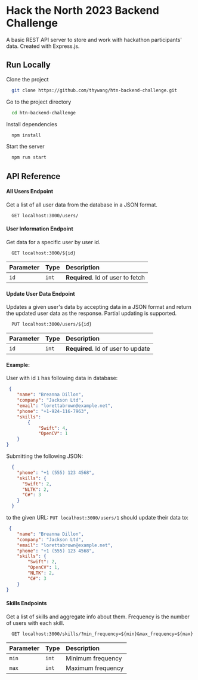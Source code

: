 # Hack the North 2023 Backend Challenge

A basic REST API server to store and work with hackathon participants' data. Created with Express.js.

## Run Locally

Clone the project

```bash
  git clone https://github.com/thywang/htn-backend-challenge.git
```

Go to the project directory

```bash
  cd htn-backend-challenge
```

Install dependencies

```bash
  npm install
```

Start the server

```bash
  npm run start
```


## API Reference

#### All Users Endpoint

Get a list of all user data from the database in a JSON format.

```http
  GET localhost:3000/users/
```

#### User Information Endpoint

Get data for a specific user by user id.

```http
  GET localhost:3000/${id}
```

| Parameter | Type     | Description                       |
| :-------- | :------- | :-------------------------------- |
| `id`      |   `int`  | **Required**. Id of user to fetch |

#### Update User Data Endpoint

Updates a given user's data by accepting data in a JSON format and return the updated user data as the response. Partial updating is supported.

```http
  PUT localhost:3000/users/${id}
```

| Parameter | Type     | Description                       |
| :-------- | :------- | :-------------------------------- |
| `id`      |   `int`  | **Required**. Id of user to update |

#### Example:

User with id `1` has following data in database:
```json
 {
    "name": "Breanna Dillon",
    "company": "Jackson Ltd",
    "email": "lorettabrown@example.net",
    "phone": "+1-924-116-7963",
    "skills":
        {
            "Swift": 4,
            "OpenCV": 1
    }
}
```
Submitting the following JSON:
```json
  {
    "phone": "+1 (555) 123 4568",
    "skills": {
      "Swift": 2,
      "NLTK": 2,
      "C#": 3
    }
  }
```
to the given URL: `PUT localhost:3000/users/1` should update their data to:

```json
 {
    "name": "Breanna Dillon",
    "company": "Jackson Ltd",
    "email": "lorettabrown@example.net",
    "phone": "+1 (555) 123 4568",
    "skills": {
        "Swift": 2,
        "OpenCV": 1,
        "NLTK": 2,
        "C#": 3
    }
}
```

#### Skills Endpoints

Get a list of skills and aggregate info about them. Frequency is the number of users with each skill.

```http
  GET localhost:3000/skills/?min_frequency=${min}&max_frequency=${max}
```

| Parameter | Type     | Description                       |
| :-------- | :------- | :-------------------------------- |
| `min`      |   `int`  | Minimum frequency                |
| `max`      |   `int`  | Maximum frequency                |


